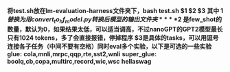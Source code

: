 **将test.sh放在lm-evaluation-harness文件夹下，bash test.sh $1 $2 $3**
**其中 $1替换为用convert_to_hf_model.py转换后模型的输出文件夹**
**$2 是few_shot的数量，默认为0，如果结果太低，可以适当调高，不过nanoGPT的GPT2模型最长只有1024 tokens，多了会直接报错，停掉程序**
**$3是具体的tasks，可以用逗号连接各子任务（中间不要有空格）同时eval多个实验，以下是可选的一些实验**
**glue:**
**cola,mnli,mrpc,qqp,rte,sst2,wnli**
**super_glue:**
**boolq,cb,copa,multirc,record,wic,wsc**
**hellaswag**
